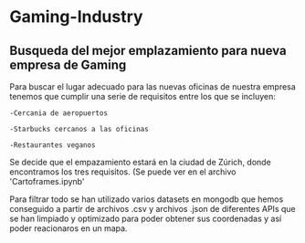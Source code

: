 # Gaming-Industry
## Busqueda del mejor emplazamiento para nueva empresa de Gaming
Para buscar el lugar adecuado para las nuevas oficinas de nuestra empresa tenemos que cumplir una serie de requisitos entre los que se incluyen:

    -Cercania de aeropuertos
  
    -Starbucks cercanos a las oficinas
  
    -Restaurantes veganos 
  
Se decide que el empazamiento estará en la ciudad de Zúrich, donde encontramos los tres requisitos. (Se puede ver en el archivo 'Cartoframes.ipynb'

Para filtrar todo se han utilizado varios datasets en mongodb que hemos conseguido a partir de archivos .csv y archivos .json de diferentes APIs que se han limpiado y optimizado para poder obtener sus coordenadas y así poder reacionaros en un mapa.


